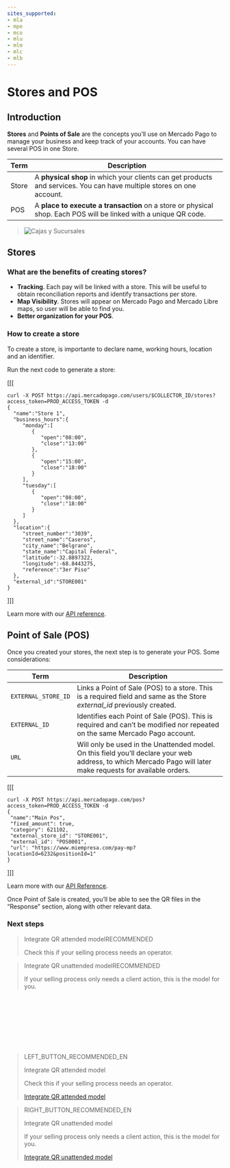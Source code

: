 ```yaml
---
sites_supported:
- mla
- mpe
- mco
- mlu
- mlm
- mlc
- mlb
---
```


# Stores and POS

## Introduction

**Stores** and **Points of Sale** are the concepts you’ll use on Mercado Pago to manage your business and keep track of your accounts. You can have several POS in one Store.

| Term       |  Description                                                 |
| ------------- | ------------------------------------------------------------ |
| Store      | A **physical shop** in which your clients can get products and services. You can have multiple stores on one account. |
| POS           | A **place to execute a transaction** on a store or physical shop. Each POS will be linked with a unique QR code.  |

> ![Cajas y Sucursales](/images/stores_pos.en.png) 



## Stores

### What are the benefits of creating stores?

- **Tracking**. Each pay will be linked with a store. This will be useful to obtain reconciliation reports and identify transactions per store.
- **Map Visibility**. Stores will appear on Mercado Pago and Mercado Libre maps, so user will be able to find you.
- **Better organization for your POS**.




### How to create a store

To create a store, is importante to declare name, working hours, location and an identifier. 

Run the next code to generate a store: 

[[[
 ```curl
curl -X POST https://api.mercadopago.com/users/$COLLECTOR_ID/stores?access_token=PROD_ACCESS_TOKEN -d
{  
   "name":"Store 1",
   "business_hours":{  
      "monday":[  
         {  
            "open":"08:00",
            "close":"13:00"
         },
         {  
            "open":"15:00",
            "close":"18:00"
         }
      ],
      "tuesday":[  
         {  
            "open":"08:00",
            "close":"18:00"
         }
      ]   
   },
   "location":{  
      "street_number":"3039",
      "street_name":"Caseros",
      "city_name":"Belgrano",
      "state_name":"Capital Federal",
      "latitude":-32.8897322,
      "longitude":-68.8443275,
      "reference":"3er Piso"
   },
   "external_id":"STORE001"
}
```
]]]

Learn more with our [API reference](https://www.mercadopago.com.ar/developers/en/reference/stores/_users_user_id_stores/post/).



## Point of Sale (POS)

Once you created your stores, the next step is to generate your POS. Some considerations:


| Term       |  Description                                                 |
| ------------- | ------------------------------------------------------------ |
| `EXTERNAL_STORE_ID`     | Links a Point of Sale (POS) to a store. This is a required field and same as the Store *external_id* previously created. |
| `EXTERNAL_ID`           | Identifies each Point of Sale (POS). This is required and can’t be modified nor repeated on the same Mercado Pago account. |
| `URL`           | Will only be used in the Unattended model.  On this field you’ll declare your web address, to which Mercado Pago will later make requests for available orders. |

[[[
 ```curl
curl -X POST https://api.mercadopago.com/pos?access_token=PROD_ACCESS_TOKEN -d     
{
  "name":"Main Pos", 
  "fixed_amount": true,
  "category": 621102,
  "external_store_id": "STORE001",
  "external_id": "POS0001",
  "url": "https://www.miempresa.com/pay-mp?locationId=6232&positionId=1"
}
```
]]]

Learn more with our [API Reference](https://www.mercadopago.com.ar/developers/en/reference/pos/_pos/post/).

Once Point of Sale is created, you’ll be able to see the QR files in the “Response” section, along with other relevant data. 



### Next steps

<div>
<a href="https://www.mercadopago.com.ar/developers/en/guides/qr-code/qr-attended/qr-attended-part-a/" style="text-decoration:none;color:inherit">       
<blockquote class="next-step-card next-step-card-left">
<p class="card-note-title">Integrate QR attended model<span class="card-status-tag card-status-tag-recommended">RECOMMENDED</span></p>
<p>Check this if your selling process needs an operator.</p>
</blockquote>
</a>    
<a href="https://www.mercadopago.com.ar/developers/en/guides/qr-code/qr-unattended/qr-unattended-part-a/" style="text-decoration:none;color:inherit">
<blockquote class="next-step-card next-step-card-right">
<p class="card-note-title">Integrate QR unattended model<span class="card-status-tag card-status-tag-recommended">RECOMMENDED</span></p>
<p>If your selling process only needs a client action, this is the model for you.</p>
</blockquote>
</a>
</div>
<br/>
<br/>
<br/>
<br/>
<br/>
<br/>
<br/>

> LEFT_BUTTON_RECOMMENDED_EN
>
> Integrate QR attended model
>
> Check this if your selling process needs an operator.
>
> [Integrate QR attended model](https://www.mercadopago.com.ar/developers/en/guides/qr-code/qr-attended/qr-attended-part-a/)


> RIGHT_BUTTON_RECOMMENDED_EN
>
> Integrate QR unattended model
>
> If your selling process only needs a client action, this is the model for you.
>
> [Integrate QR unattended model](https://www.mercadopago.com.ar/developers/en/guides/qr-code/qr-unattended/qr-unattended-part-a/)